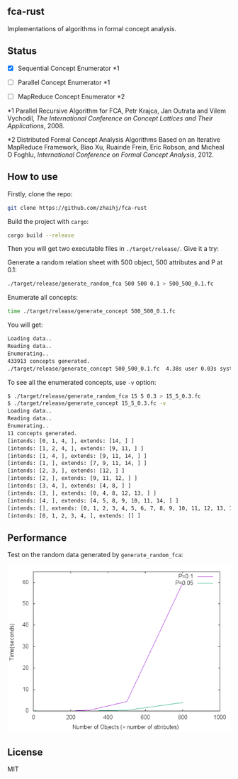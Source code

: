 ## fca-rust

Implementations of algorithms in formal concept analysis.

## Status

* [x] Sequential Concept Enumerator \*1

* [ ] Parallel Concept Enumerator \*1

* [ ] MapReduce Concept Enumerator \*2

\*1 Parallel Recursive Algorithm for FCA, Petr Krajca, Jan Outrata and Vilem Vychodil, *The International Conference on Concept Lattices and Their Applications*, 2008.

\*2 Distributed Formal Concept Analysis Algorithms Based on an Iterative MapReduce Framework, Biao Xu, Ruairıde Frein, Eric Robson, and Mıcheal ́O Foghlu, *International Conference on Formal Concept Analysis*, 2012.


## How to use

Firstly, clone the repo:

```bash
git clone https://github.com/zhaihj/fca-rust
```

Build the project with `cargo`:

```bash
cargo build --release
```

Then you will get two executable files in `./target/release/`. Give it a try:

Generate a random relation sheet with 500 object, 500 attributes and P at 0.1:

```bash
./target/release/generate_random_fca 500 500 0.1 > 500_500_0.1.fc
```

Enumerate all concepts:

```bash
time ./target/release/generate_concept 500_500_0.1.fc
```

You will get: 

```bash
Loading data..
Reading data..
Enumerating..
433913 concepts generated.
./target/release/generate_concept 500_500_0.1.fc  4.38s user 0.03s system 99% cpu 4.404 total
```

To see all the enumerated concepts, use `-v` option:

```bash
$ ./target/release/generate_random_fca 15 5 0.3 > 15_5_0.3.fc
$ ./target/release/generate_concept 15_5_0.3.fc -v
Loading data..
Reading data..
Enumerating..
11 concepts generated.
[intends: [0, 1, 4, ], extends: [14, ] ]
[intends: [1, 2, 4, ], extends: [9, 11, ] ]
[intends: [1, 4, ], extends: [9, 11, 14, ] ]
[intends: [1, ], extends: [7, 9, 11, 14, ] ]
[intends: [2, 3, ], extends: [12, ] ]
[intends: [2, ], extends: [9, 11, 12, ] ]
[intends: [3, 4, ], extends: [4, 8, ] ]
[intends: [3, ], extends: [0, 4, 8, 12, 13, ] ]
[intends: [4, ], extends: [4, 5, 8, 9, 10, 11, 14, ] ]
[intends: [], extends: [0, 1, 2, 3, 4, 5, 6, 7, 8, 9, 10, 11, 12, 13, 14, ] ]
[intends: [0, 1, 2, 3, 4, ], extends: [] ]
```

## Performance

Test on the random data generated by `generate_random_fca`:

![performance](fig1.png)

## License

MIT

